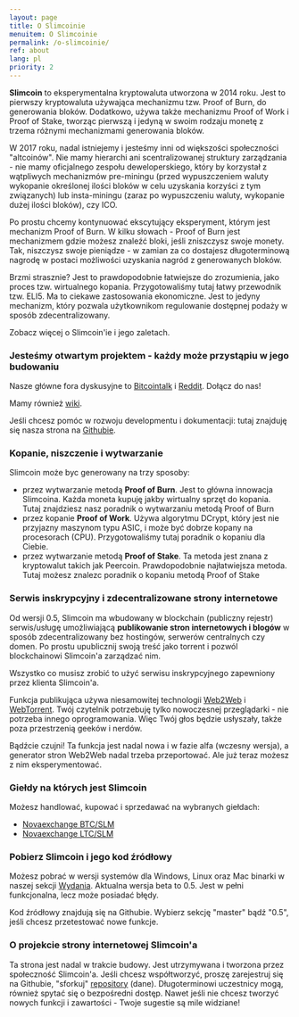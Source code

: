 ```yaml
---
layout: page
title: O Slimcoinie
menuitem: O Slimcoinie
permalink: /o-slimcoinie/
ref: about
lang: pl
priority: 2
---
```


**Slimcoin** to eksperymentalna kryptowaluta utworzona w 2014 roku. Jest to pierwszy kryptowaluta używająca mechanizmu tzw. Proof of Burn, do generowania bloków. Dodatkowo, używa także mechanizmu Proof of Work i Proof of Stake, tworząc pierwszą i jedyną w swoim rodzaju monetę z trzema różnymi mechanizmami generowania bloków.

W 2017 roku, nadal istniejemy i jesteśmy inni od większości społeczności "altcoinów". Nie mamy hierarchi ani scentralizowanej struktury zarządzania - nie mamy oficjalnego zespołu deweloperskiego, który by korzystał z wątpliwych mechanizmów pre-miningu (przed wypuszczeniem waluty wykopanie określonej ilości bloków w celu uzyskania korzyści z tym związanych) lub insta-miningu (zaraz po wypuszczeniu waluty, wykopanie dużej ilości bloków), czy ICO.

Po prostu chcemy kontynuować ekscytujący eksperyment, którym jest mechanizm Proof of Burn. W kilku słowach - Proof of Burn jest mechanizmem gdzie możesz znaleźć bloki, jeśli zniszczysz swoje monety. Tak, niszczysz swoje pieniądze - w zamian za co dostajesz długoterminową nagrodę w postaci możliwości uzyskania nagród z generowanych bloków.

Brzmi strasznie? Jest to prawdopodobnie łatwiejsze do zrozumienia, jako proces tzw. wirtualnego kopania. Przygotowaliśmy tutaj łatwy przewodnik tzw. ELI5. Ma to ciekawe zastosowania ekonomiczne.  Jest to jedyny mechanizm, który pozwala użytkownikom regulowanie dostępnej podaży w sposób zdecentralizowany.

Zobacz więcej o Slimcoin'ie i jego zaletach.

### Jesteśmy otwartym projektem - każdy może przystąpiu w jego budowaniu

Nasze główne fora dyskusyjne to [Bitcointalk](https://bitcointalk.org/index.php?topic=1141676.0) i [Reddit](http://reddit.com/r/slimcoin). Dołącz do nas!

Mamy również [wiki](https://github.com/slimcoin-project/Slimcoin/wiki).

Jeśli chcesz pomóc w rozwoju developmentu i dokumentacji: tutaj znajduję się nasza strona na [Githubie](https://github.com/slimcoin-project/).

### Kopanie, niszczenie i wytwarzanie

Slimcoin może byc generowany na trzy sposoby:

* przez wytwarzanie metodą **Proof of Burn**. Jest to główna innowacja Slimcoina. Każda moneta kupuję jakby wirtualny sprzęt do kopania. Tutaj znajdziesz nasz poradnik o wytwarzaniu metodą Proof of Burn
* przez kopanie **Proof of Work**. Używa algorytmu DCrypt, który jest nie przyjazny maszynom typu ASIC, i może być dobrze kopany na procesorach (CPU). Przygotowaliśmy tutaj poradnik o kopaniu dla Ciebie. 
* przez wytwarzanie metodą **Proof of Stake**. Ta metoda jest znana z kryptowalut takich jak Peercoin. Prawdopodobnie najłatwiejsza metoda. Tutaj możesz znalezc poradnik o kopaniu metodą Proof of Stake

### Serwis inskrypcyjny i zdecentralizowane strony internetowe

Od wersji 0.5, Slimcoin ma wbudowany w blockchain (publiczny rejestr) serwis/usługę umożliwiającą **publikowanie stron internetowych i blogów** w sposób zdecentralizowany bez hostingów, serwerów centralnych czy domen. Po prostu upublicznij swoją treść jako torrent i pozwól blockchainowi Slimcoin'a zarządzać nim.

Wszystko co musisz zrobić to użyć serwisu inskrypcyjnego zapewniony przez klienta Slimcoin'a.

Funkcja publikująca używa niesamowitej technologii [Web2Web](https://github.com/elendirx/web2web) i [WebTorrent](https://webtorrent.io/). Twój czytelnik potrzebuję tylko nowoczesnej przeglądarki - nie potrzeba innego oprogramowania. Więc Twój głos będzie usłyszały, także poza przestrzenią geeków i nerdów.

Bądźcie czujni! Ta funkcja jest nadal nowa i w fazie alfa (wczesny wersja), a generator stron Web2Web nadal trzeba przeportować. Ale już teraz możesz z nim eksperymentować.

### Giełdy na których jest Slimcoin

Możesz handlować, kupować i sprzedawać na wybranych giełdach:

* [Novaexchange BTC/SLM](https://novaexchange.com/market/BTC_SLM)
* [Novaexchange LTC/SLM](https://novaexchange.com/market/LTC_SLM)

### Pobierz Slimcoin i jego kod źródłowy

Możesz pobrać w wersji systemów dla Windows, Linux oraz Mac binarki w naszej sekcji [Wydania](https://github.com/slimcoin-project/Slimcoin/releases). Aktualna wersja beta to 0.5. Jest w pełni funkcjonalna, lecz może posiadać błędy.

Kod źródłowy znajdują się na Githubie. Wybierz sekcję "master" bądź "0.5", jeśli chcesz przetestować nowe funkcje.

### O projekcie strony internetowej Slimcoin'a

Ta strona jest nadal w trakcie budowy. Jest utrzymywana i tworzona przez społeczność Slimcoin'a. Jeśli chcesz współtworzyć, proszę zarejestruj się na Githubie, "sforkuj" [repository](https://github.com/slimcoin-project/slimcoin-project.github.io) (dane). Długoterminowi uczestnicy mogą, również spytać się o bezpośredni dostęp. Nawet jeśli nie chcesz tworzyć nowych funkcji i zawartości - Twoje sugestie są mile widziane!

